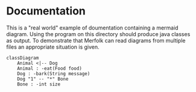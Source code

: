 
# Documentation

This is a "real world" example of doumentation containing a mermaid diagram.
Using the program on this directory should produce java classes as output.
To demonstrate that Merfolk can read diagrams from multiple files an appropriate situation is given.

```mermaid
classDiagram
    Animal <|-- Dog
    Animal : -eat(Food food)
    Dog : -bark(String message)
    Dog "1" -- "*" Bone
    Bone : -int size
```
